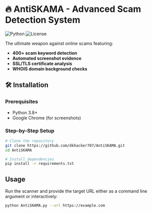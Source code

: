 # 🔥 AntiSKAMA - Advanced Scam Detection System

![Python](https://img.shields.io/badge/python-3.8+-blue.svg)
![License](https://img.shields.io/badge/license-MIT-green.svg)

The ultimate weapon against online scams featuring:
- **400+ scam keyword detection**
- **Automated screenshot evidence**
- **SSL/TLS certificate analysis**
- **WHOIS domain background checks**

## 🛠️ Installation

### Prerequisites
- Python 3.8+
- Google Chrome (for screenshots)


### Step-by-Step Setup
```bash
# Clone the repository
git clone https://github.com/dkhacker707/AntiSKAMA.git
cd AntiSKAMA

# Install dependencies
pip install -r requirements.txt
```

## Usage

Run the scanner and provide the target URL either as a command line argument or interactively:

```bash
python AntiSKAMA.py --url https://example.com
```

